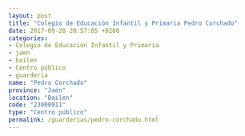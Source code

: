 ```yaml
---
layout: post
title: "Colegio de Educación Infantil y Primaria Pedro Corchado"
date: 2017-09-20 20:57:05 +0200
categories:
- Colegio de Educación Infantil y Primaria
- jaen
- bailen
- Centro público
- guarderia
name: "Pedro Corchado"
province: "Jaén"
location: "Bailen"
code: "23000911"
type: "Centro público"
permalink: /guarderias/pedro-corchado.html
---
```

